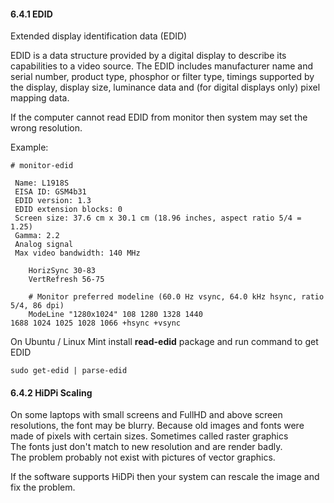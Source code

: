 
#### 6.4.1 EDID

Extended display identification data (EDID)

EDID is a data structure provided by a digital display to describe its capabilities to a video source. The EDID includes manufacturer name and serial number, product type, phosphor or filter type, timings supported by the display, display size, luminance data and (for digital displays only) pixel mapping data. 

If the computer cannot read EDID from monitor then system may set the wrong resolution.

Example:

```
# monitor-edid

 Name: L1918S
 EISA ID: GSM4b31
 EDID version: 1.3
 EDID extension blocks: 0
 Screen size: 37.6 cm x 30.1 cm (18.96 inches, aspect ratio 5/4 = 1.25)
 Gamma: 2.2
 Analog signal
 Max video bandwidth: 140 MHz

    HorizSync 30-83
    VertRefresh 56-75

    # Monitor preferred modeline (60.0 Hz vsync, 64.0 kHz hsync, ratio 5/4, 86 dpi)
    ModeLine "1280x1024" 108 1280 1328 1440
1688 1024 1025 1028 1066 +hsync +vsync
```

On Ubuntu / Linux Mint install **read-edid** package and run command to get EDID

```
sudo get-edid | parse-edid
```

#### 6.4.2 HiDPi Scaling

On some laptops with small screens and FullHD and above screen resolutions, the font may be blurry. Because old images and fonts were made of pixels with certain sizes. Sometimes called raster graphics    
The fonts just don't match to new resolution and are render badly.  
The problem probably not exist with pictures of vector graphics.

If the software supports HiDPi then your system can rescale the image and fix the problem.





